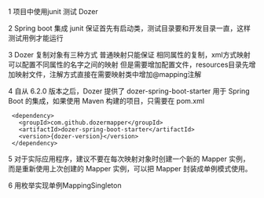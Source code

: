 1 项目中使用junit 测试 Dozer

2 Spring boot 集成 junit 保证首先有启动类，测试目录要和开发目录一直，这样测试用例才能运行

3 Dozer 复制对象有三种方式  普通映射只能保证 相同属性的复制，xml方式映射可以配置不同属性的名字之间的映射
  但是需要增加配置文件，resources目录先增加映射文件，注解方式直接在需要映射类中增加@mapping注解

4 自从 6.2.0 版本之后，Dozer 提供了 dozer-spring-boot-starter 用于 Spring Boot 的集成，如果使用 Maven 构建的项目，只需要在 pom.xml 

     <dependency>
       <groupId>com.github.dozermapper</groupId>
       <artifactId>dozer-spring-boot-starter</artifactId>
       <version>{dozer-version}</version>
     </dependency>
5 对于实际应用程序，建议不要在每次映射对象时创建一个新的 Mapper 实例，而是重新使用上次创建的 Mapper 实例，可以把 Mapper 封装成单例模式使用。
 
6 用枚举实现单例MappingSingleton

  

